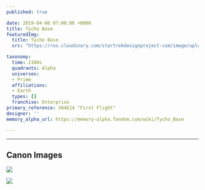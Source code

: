 ```yaml
---
published: true

date: 2019-04-06 07:00:00 +0000
title: Tycho Base
featuredImg:
  title: Tycho Base
  src: "https://res.cloudinary.com/startrekdesignproject-com/image/upload/v1554876248/TychoBase2-1.png"

taxonomy:
  time: 2100s
  quadrants: Alpha
  universes:
  - Prime
  affiliations:
  - Earth
  types: []
  franchise: Enterprise
primary_reference: S04E24 "First Flight"
designer: ''
memory_alpha_url: https://memory-alpha.fandom.com/wiki/Tycho_Base

---
```

___
## Canon Images

![](https://res.cloudinary.com/startrekdesignproject-com/image/upload/v1552525976/ENT2x24_FirstFlight.jpg)

![](https://res.cloudinary.com/startrekdesignproject-com/image/upload/v1552525830/602ClubMissionPatches.jpg)